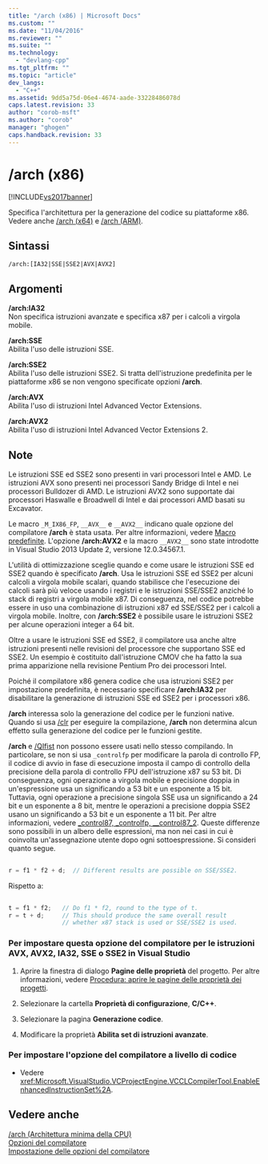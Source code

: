 ```yaml
---
title: "/arch (x86) | Microsoft Docs"
ms.custom: ""
ms.date: "11/04/2016"
ms.reviewer: ""
ms.suite: ""
ms.technology: 
  - "devlang-cpp"
ms.tgt_pltfrm: ""
ms.topic: "article"
dev_langs: 
  - "C++"
ms.assetid: 9dd5a75d-06e4-4674-aade-33228486078d
caps.latest.revision: 33
author: "corob-msft"
ms.author: "corob"
manager: "ghogen"
caps.handback.revision: 33
---
```

# /arch (x86)
[!INCLUDE[vs2017banner](../../assembler/inline/includes/vs2017banner.md)]

Specifica l'architettura per la generazione del codice su piattaforme x86.  Vedere anche [\/arch \(x64\)](../../build/reference/arch-x64.md) e [\/arch \(ARM\)](../../build/reference/arch-arm.md).  
  
## Sintassi  
  
```  
/arch:[IA32|SSE|SSE2|AVX|AVX2]  
```  
  
## Argomenti  
 **\/arch:IA32**  
 Non specifica istruzioni avanzate e specifica x87 per i calcoli a virgola mobile.  
  
 **\/arch:SSE**  
 Abilita l'uso delle istruzioni SSE.  
  
 **\/arch:SSE2**  
 Abilita l'uso delle istruzioni SSE2.  Si tratta dell'istruzione predefinita per le piattaforme x86 se non vengono specificate opzioni **\/arch**.  
  
 **\/arch:AVX**  
 Abilita l'uso di istruzioni Intel Advanced Vector Extensions.  
  
 **\/arch:AVX2**  
 Abilita l'uso di istruzioni Intel Advanced Vector Extensions 2.  
  
## Note  
 Le istruzioni SSE ed SSE2 sono presenti in vari processori Intel e AMD.  Le istruzioni AVX sono presenti nei processori Sandy Bridge di Intel e nei processori Bulldozer di AMD.  Le istruzioni AVX2 sono supportate dai processori Haswalle e Broadwell di Intel e dai processori AMD basati su Excavator.  
  
 Le macro `_M_IX86_FP`, `__AVX__` e `__AVX2__` indicano quale opzione del compilatore **\/arch** è stata usata.  Per altre informazioni, vedere [Macro predefinite](../../preprocessor/predefined-macros.md).  L'opzione **\/arch:AVX2** e la macro `__AVX2__` sono state introdotte in Visual Studio 2013 Update 2, versione 12.0.34567.1.  
  
 L'utilità di ottimizzazione sceglie quando e come usare le istruzioni SSE ed SSE2 quando è specificato **\/arch**.  Usa le istruzioni SSE ed SSE2 per alcuni calcoli a virgola mobile scalari, quando stabilisce che l'esecuzione dei calcoli sarà più veloce usando i registri e le istruzioni SSE\/SSE2 anziché lo stack di registri a virgola mobile x87.  Di conseguenza, nel codice potrebbe essere in uso una combinazione di istruzioni x87 ed SSE\/SSE2 per i calcoli a virgola mobile.  Inoltre, con **\/arch:SSE2** è possibile usare le istruzioni SSE2 per alcune operazioni integer a 64 bit.  
  
 Oltre a usare le istruzioni SSE ed SSE2, il compilatore usa anche altre istruzioni presenti nelle revisioni del processore che supportano SSE ed SSE2.  Un esempio è costituito dall'istruzione CMOV che ha fatto la sua prima apparizione nella revisione Pentium Pro dei processori Intel.  
  
 Poiché il compilatore x86 genera codice che usa istruzioni SSE2 per impostazione predefinita, è necessario specificare **\/arch:IA32** per disabilitare la generazione di istruzioni SSE ed SSE2 per i processori x86.  
  
 **\/arch** interessa solo la generazione del codice per le funzioni native.  Quando si usa [\/clr](../../build/reference/clr-common-language-runtime-compilation.md) per eseguire la compilazione, **\/arch** non determina alcun effetto sulla generazione del codice per le funzioni gestite.  
  
 **\/arch** e [\/QIfist](../../build/reference/qifist-suppress-ftol.md) non possono essere usati nello stesso compilando.  In particolare, se non si usa `_controlfp` per modificare la parola di controllo FP, il codice di avvio in fase di esecuzione imposta il campo di controllo della precisione della parola di controllo FPU dell'istruzione x87 su 53 bit.  Di conseguenza, ogni operazione a virgola mobile e precisione doppia in un'espressione usa un significando a 53 bit e un esponente a 15 bit.  Tuttavia, ogni operazione a precisione singola SSE usa un significando a 24 bit e un esponente a 8 bit, mentre le operazioni a precisione doppia SSE2 usano un significando a 53 bit e un esponente a 11 bit.  Per altre informazioni, vedere [\_control87, \_controlfp, \_\_control87\_2](../../c-runtime-library/reference/control87-controlfp-control87-2.md).  Queste differenze sono possibili in un albero delle espressioni, ma non nei casi in cui è coinvolta un'assegnazione utente dopo ogni sottoespressione.  Si consideri quanto segue.  
  
```c  
  
r = f1 * f2 + d;  // Different results are possible on SSE/SSE2.  
```  
  
 Rispetto a:  
  
```c  
  
t = f1 * f2;   // Do f1 * f2, round to the type of t.  
r = t + d;     // This should produce the same overall result   
               // whether x87 stack is used or SSE/SSE2 is used.  
```  
  
### Per impostare questa opzione del compilatore per le istruzioni AVX, AVX2, IA32, SSE o SSE2 in Visual Studio  
  
1.  Aprire la finestra di dialogo **Pagine delle proprietà** del progetto.  Per altre informazioni, vedere [Procedura: aprire le pagine delle proprietà dei progetti](../../misc/how-to-open-project-property-pages.md).  
  
2.  Selezionare la cartella **Proprietà di configurazione**, **C\/C\+\+**.  
  
3.  Selezionare la pagina **Generazione codice**.  
  
4.  Modificare la proprietà **Abilita set di istruzioni avanzate**.  
  
### Per impostare l'opzione del compilatore a livello di codice  
  
-   Vedere <xref:Microsoft.VisualStudio.VCProjectEngine.VCCLCompilerTool.EnableEnhancedInstructionSet%2A>.  
  
## Vedere anche  
 [\/arch \(Architettura minima della CPU\)](../../build/reference/arch-minimum-cpu-architecture.md)   
 [Opzioni del compilatore](../../build/reference/compiler-options.md)   
 [Impostazione delle opzioni del compilatore](../../build/reference/setting-compiler-options.md)